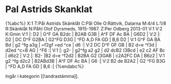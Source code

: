 # Pal Astrids Skanklat

{%abc%}
X:1
T:Pål Astrids Skänklåt
C:Pål Olle
O:Rättvik, Dalarna
M:4/4
L:1/8
R:Skänklåt
N:Påhl Olof Dyrsmeds, 1915-1987.
Z:Per Odberg 2013-01
V:1
V:2
K:Gmin
V:1
|: D2 | G^F GA B2dc | B2AB G3B |  A^F DF Ac BA | G6D2 | 
V:2
|: D2 | DC D^F G2BA | G2^FG D3G | ^FD A,D FA GD | B,6 D2 | 
V:1
G^F GA BA Bd | g2 ^fg a3g | =f2gf =ed ^ce | d6 :| 
V:2
DC D^F GF GB | B2 d=e ^f3d | d2ed ^c=B AG | ^F6 :|
V:1
|: g2- | g2^fg a2 g2 | d2 dcB2 (3Bcd | e2 c2 AF Bc | d6z2 | 
V:2
|: B2- |B2 d=e ^f2d2 | B2BA G2 (3GAB | c2A2FC DA | B6z2 | 
V:1
g2 ^fg d2c2 |  B2ABd3B | A^F DF Ac BA | G6 :|
V:2
B2 de B2A2 | G2 ^FG B3G | ^FD A,D FA GD | B,6 :|
{%endabc%}

Ingår i kategorin [[!andrastämma]].

